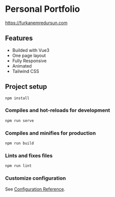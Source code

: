# Personal Portfolio

https://furkanemredursun.com


## Features

- Builded with Vue3 
- One page layout 
- Fully Responsive
- Animated 
- Tailwind CSS 


## Project setup
```
npm install
```

### Compiles and hot-reloads for development
```
npm run serve
```

### Compiles and minifies for production
```
npm run build
```

### Lints and fixes files
```
npm run lint
```

### Customize configuration
See [Configuration Reference](https://cli.vuejs.org/config/).
